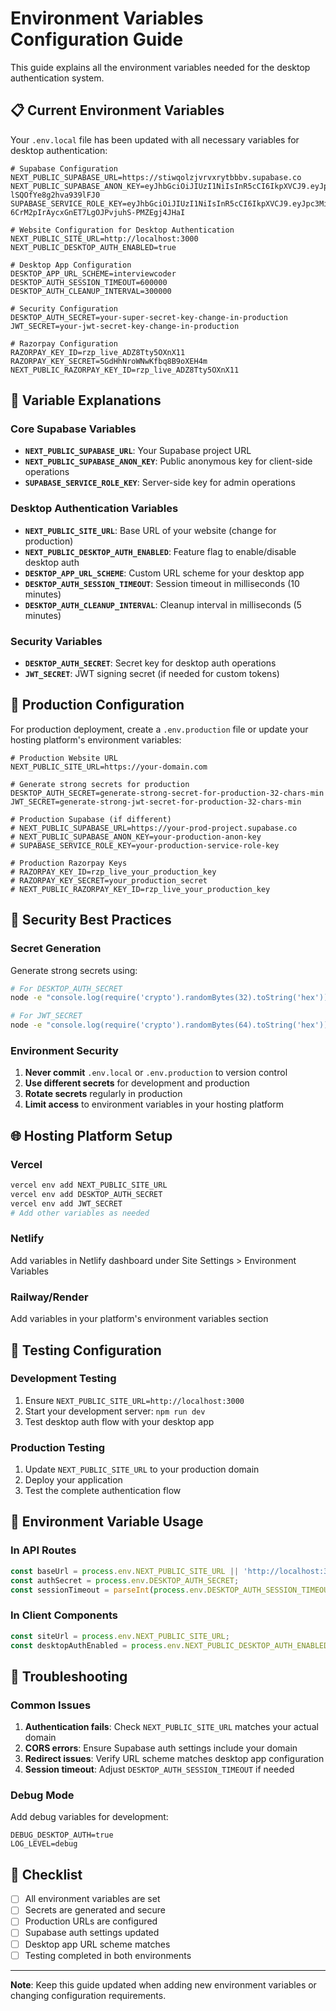 # Environment Variables Configuration Guide

This guide explains all the environment variables needed for the desktop authentication system.

## 📋 Current Environment Variables

Your `.env.local` file has been updated with all necessary variables for desktop authentication:

```env
# Supabase Configuration
NEXT_PUBLIC_SUPABASE_URL=https://stiwqolzjvrvxrytbbbv.supabase.co
NEXT_PUBLIC_SUPABASE_ANON_KEY=eyJhbGciOiJIUzI1NiIsInR5cCI6IkpXVCJ9.eyJpc3MiOiJzdXBhYmFzZSIsInJlZiI6InN0aXdxb2x6anZydnhyeXRiYmJ2Iiwicm9sZSI6ImFub24iLCJpYXQiOjE3NTI2Mzg3NzYsImV4cCI6MjA2ODIxNDc3Nn0.6ITpFb2aP_ZQP5imPE4WQ4-lSQOfYe8g2hva939lFJ0
SUPABASE_SERVICE_ROLE_KEY=eyJhbGciOiJIUzI1NiIsInR5cCI6IkpXVCJ9.eyJpc3MiOiJzdXBhYmFzZSIsInJlZiI6InN0aXdxb2x6anZydnhyeXRiYmJ2Iiwicm9sZSI6InNlcnZpY2Vfcm9sZSIsImlhdCI6MTc1MjYzODc3NiwiZXhwIjoyMDY4MjE0Nzc2fQ.InR-6CrM2pIrAycxGnET7LgOJPvjuhS-PMZEgj4JHaI

# Website Configuration for Desktop Authentication
NEXT_PUBLIC_SITE_URL=http://localhost:3000
NEXT_PUBLIC_DESKTOP_AUTH_ENABLED=true

# Desktop App Configuration
DESKTOP_APP_URL_SCHEME=interviewcoder
DESKTOP_AUTH_SESSION_TIMEOUT=600000
DESKTOP_AUTH_CLEANUP_INTERVAL=300000

# Security Configuration
DESKTOP_AUTH_SECRET=your-super-secret-key-change-in-production
JWT_SECRET=your-jwt-secret-key-change-in-production

# Razorpay Configuration
RAZORPAY_KEY_ID=rzp_live_ADZ8Tty5OXnX11
RAZORPAY_KEY_SECRET=5GdHhNroWNwKfbq8B9oXEH4m
NEXT_PUBLIC_RAZORPAY_KEY_ID=rzp_live_ADZ8Tty5OXnX11
```

## 🔧 Variable Explanations

### Core Supabase Variables
- **`NEXT_PUBLIC_SUPABASE_URL`**: Your Supabase project URL
- **`NEXT_PUBLIC_SUPABASE_ANON_KEY`**: Public anonymous key for client-side operations
- **`SUPABASE_SERVICE_ROLE_KEY`**: Server-side key for admin operations

### Desktop Authentication Variables
- **`NEXT_PUBLIC_SITE_URL`**: Base URL of your website (change for production)
- **`NEXT_PUBLIC_DESKTOP_AUTH_ENABLED`**: Feature flag to enable/disable desktop auth
- **`DESKTOP_APP_URL_SCHEME`**: Custom URL scheme for your desktop app
- **`DESKTOP_AUTH_SESSION_TIMEOUT`**: Session timeout in milliseconds (10 minutes)
- **`DESKTOP_AUTH_CLEANUP_INTERVAL`**: Cleanup interval in milliseconds (5 minutes)

### Security Variables
- **`DESKTOP_AUTH_SECRET`**: Secret key for desktop auth operations
- **`JWT_SECRET`**: JWT signing secret (if needed for custom tokens)

## 🚀 Production Configuration

For production deployment, create a `.env.production` file or update your hosting platform's environment variables:

```env
# Production Website URL
NEXT_PUBLIC_SITE_URL=https://your-domain.com

# Generate strong secrets for production
DESKTOP_AUTH_SECRET=generate-strong-secret-for-production-32-chars-min
JWT_SECRET=generate-strong-jwt-secret-for-production-32-chars-min

# Production Supabase (if different)
# NEXT_PUBLIC_SUPABASE_URL=https://your-prod-project.supabase.co
# NEXT_PUBLIC_SUPABASE_ANON_KEY=your-production-anon-key
# SUPABASE_SERVICE_ROLE_KEY=your-production-service-role-key

# Production Razorpay Keys
# RAZORPAY_KEY_ID=rzp_live_your_production_key
# RAZORPAY_KEY_SECRET=your_production_secret
# NEXT_PUBLIC_RAZORPAY_KEY_ID=rzp_live_your_production_key
```

## 🔐 Security Best Practices

### Secret Generation
Generate strong secrets using:

```bash
# For DESKTOP_AUTH_SECRET
node -e "console.log(require('crypto').randomBytes(32).toString('hex'))"

# For JWT_SECRET
node -e "console.log(require('crypto').randomBytes(64).toString('hex'))"
```

### Environment Security
1. **Never commit** `.env.local` or `.env.production` to version control
2. **Use different secrets** for development and production
3. **Rotate secrets** regularly in production
4. **Limit access** to environment variables in your hosting platform

## 🌐 Hosting Platform Setup

### Vercel
```bash
vercel env add NEXT_PUBLIC_SITE_URL
vercel env add DESKTOP_AUTH_SECRET
vercel env add JWT_SECRET
# Add other variables as needed
```

### Netlify
Add variables in Netlify dashboard under Site Settings > Environment Variables

### Railway/Render
Add variables in your platform's environment variables section

## 🧪 Testing Configuration

### Development Testing
1. Ensure `NEXT_PUBLIC_SITE_URL=http://localhost:3000`
2. Start your development server: `npm run dev`
3. Test desktop auth flow with your desktop app

### Production Testing
1. Update `NEXT_PUBLIC_SITE_URL` to your production domain
2. Deploy your application
3. Test the complete authentication flow

## 🔄 Environment Variable Usage

### In API Routes
```typescript
const baseUrl = process.env.NEXT_PUBLIC_SITE_URL || 'http://localhost:3000';
const authSecret = process.env.DESKTOP_AUTH_SECRET;
const sessionTimeout = parseInt(process.env.DESKTOP_AUTH_SESSION_TIMEOUT || '600000');
```

### In Client Components
```typescript
const siteUrl = process.env.NEXT_PUBLIC_SITE_URL;
const desktopAuthEnabled = process.env.NEXT_PUBLIC_DESKTOP_AUTH_ENABLED === 'true';
```

## 🚨 Troubleshooting

### Common Issues
1. **Authentication fails**: Check `NEXT_PUBLIC_SITE_URL` matches your actual domain
2. **CORS errors**: Ensure Supabase auth settings include your domain
3. **Redirect issues**: Verify URL scheme matches desktop app configuration
4. **Session timeout**: Adjust `DESKTOP_AUTH_SESSION_TIMEOUT` if needed

### Debug Mode
Add debug variables for development:
```env
DEBUG_DESKTOP_AUTH=true
LOG_LEVEL=debug
```

## 📝 Checklist

- [ ] All environment variables are set
- [ ] Secrets are generated and secure
- [ ] Production URLs are configured
- [ ] Supabase auth settings updated
- [ ] Desktop app URL scheme matches
- [ ] Testing completed in both environments

---

**Note**: Keep this guide updated when adding new environment variables or changing configuration requirements.
